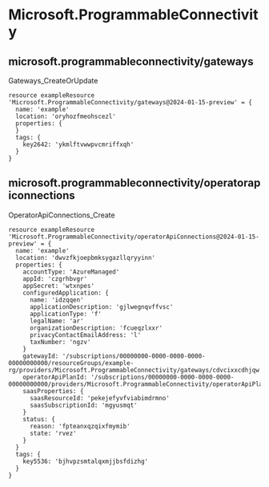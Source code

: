 # Microsoft.ProgrammableConnectivity

## microsoft.programmableconnectivity/gateways

Gateways_CreateOrUpdate
```bicep
resource exampleResource 'Microsoft.ProgrammableConnectivity/gateways@2024-01-15-preview' = {
  name: 'example'
  location: 'oryhozfmeohscezl'
  properties: {
  }
  tags: {
    key2642: 'ykmlftvwwpvcmriffxqh'
  }
}
```

## microsoft.programmableconnectivity/operatorapiconnections

OperatorApiConnections_Create
```bicep
resource exampleResource 'Microsoft.ProgrammableConnectivity/operatorApiConnections@2024-01-15-preview' = {
  name: 'example'
  location: 'dwvzfkjoepbmksygazllqryyinn'
  properties: {
    accountType: 'AzureManaged'
    appId: 'czgrhbvgr'
    appSecret: 'wtxnpes'
    configuredApplication: {
      name: 'idzqqen'
      applicationDescription: 'gjlwegnqvffvsc'
      applicationType: 'f'
      legalName: 'ar'
      organizationDescription: 'fcueqzlxxr'
      privacyContactEmailAddress: 'l'
      taxNumber: 'ngzv'
    }
    gatewayId: '/subscriptions/00000000-0000-0000-0000-00000000000/resourceGroups/example-rg/providers/Microsoft.ProgrammableConnectivity/gateways/cdvcixxcdhjqw'
    operatorApiPlanId: '/subscriptions/00000000-0000-0000-0000-00000000000/providers/Microsoft.ProgrammableConnectivity/operatorApiPlans/livmzrh'
    saasProperties: {
      saasResourceId: 'pekejefyvfviabimdrmno'
      saasSubscriptionId: 'mgyusmqt'
    }
    status: {
      reason: 'fpteanxqzqixfmymib'
      state: 'rvez'
    }
  }
  tags: {
    key5536: 'bjhvpzsmtalqxmjjbsfdizhg'
  }
}
```
